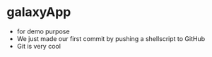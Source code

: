 # galaxyApp
- for demo purpose
- We just made our first commit by pushing a shellscript to GitHub
- Git is very cool
